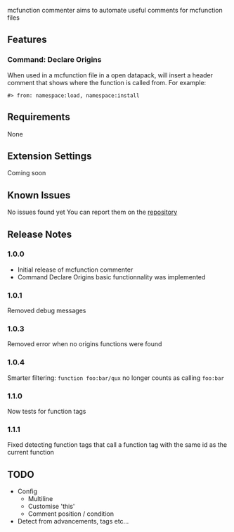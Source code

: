mcfunction commenter aims to automate useful comments for mcfunction files 

## Features

### Command: Declare Origins
When used in a mcfunction file in a open datapack, will insert a header comment that shows where the function is called from.
For example:
```mcfunction
#> from: namespace:load, namespace:install
```
## Requirements
None

## Extension Settings
Coming soon

## Known Issues
No issues found yet
You can report them on the [repository](https://github.com/Darukshock/mcfunction-commenter/issues)
## Release Notes

### 1.0.0

- Initial release of mcfunction commenter
- Command Declare Origins basic functionnality was implemented

### 1.0.1
Removed debug messages

### 1.0.3
Removed error when no origins functions were found

### 1.0.4
Smarter filtering:
```function foo:bar/qux```
no longer counts as calling `foo:bar`

### 1.1.0
Now tests for function tags
### 1.1.1
Fixed detecting function tags that call a function tag with the same id as the current function
## TODO
- Config
  - Multiline
  - Customise 'this'
  - Comment position / condition
- Detect from advancements, tags etc...